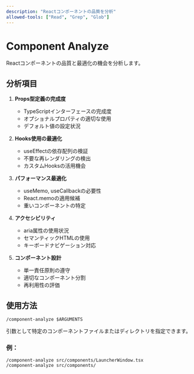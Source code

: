 ```yaml
---
description: "Reactコンポーネントの品質を分析"
allowed-tools: ["Read", "Grep", "Glob"]
---
```


# Component Analyze

Reactコンポーネントの品質と最適化の機会を分析します。

## 分析項目

1. **Props型定義の完成度**
   - TypeScriptインターフェースの完成度
   - オプショナルプロパティの適切な使用
   - デフォルト値の設定状況

2. **Hooks使用の最適化**
   - useEffectの依存配列の検証
   - 不要な再レンダリングの検出
   - カスタムHooksの活用機会

3. **パフォーマンス最適化**
   - useMemo, useCallbackの必要性
   - React.memoの適用候補
   - 重いコンポーネントの特定

4. **アクセシビリティ**
   - aria属性の使用状況
   - セマンティックHTMLの使用
   - キーボードナビゲーション対応

5. **コンポーネント設計**
   - 単一責任原則の遵守
   - 適切なコンポーネント分割
   - 再利用性の評価

## 使用方法

```
/component-analyze $ARGUMENTS
```

引数として特定のコンポーネントファイルまたはディレクトリを指定できます。

### 例：
```
/component-analyze src/components/LauncherWindow.tsx
/component-analyze src/components/
```